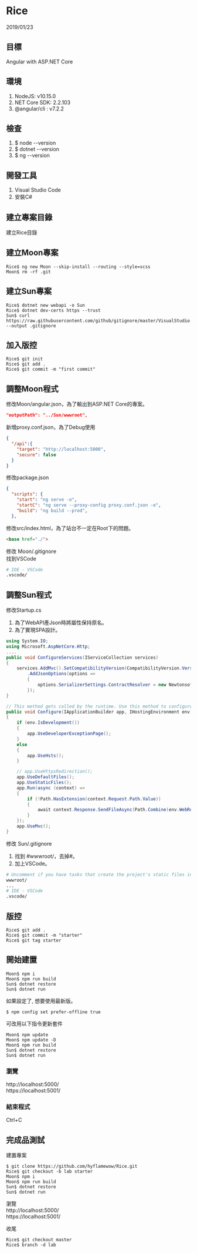 # Rice
2019/01/23
## 目標
Angular with ASP.NET Core
## 環境
1. NodeJS: v10.15.0
1. NET Core SDK: 2.2.103
1. @angular/cli : v7.2.2
## 檢查
1. $ node --version
1. $ dotnet --version
1. $ ng --version
## 開發工具
1. Visual Studio Code
1. 安裝C#
## 建立專案目錄
建立Rice目錄
## 建立Moon專案
```shell
Rice$ ng new Moon --skip-install --routing --style=scss
Moon$ rm -rf .git
```
## 建立Sun專案
```shell
Rice$ dotnet new webapi -o Sun
Rice$ dotnet dev-certs https --trust
Sun$ curl https://raw.githubusercontent.com/github/gitignore/master/VisualStudio.gitignore --output .gitignore
```
## 加入版控
```shell
Rice$ git init
Rice$ git add .
Rice$ git commit -m "first commit"
```
## 調整Moon程式
修改Moon/angular.json，為了輸出到ASP.NET Core的專案。
```json
"outputPath": "../Sun/wwwroot",
```
新增proxy.conf.json，為了Debug使用
```json
{
  "/api":{
    "target": "http://localhost:5000",
    "secure": false
  }
}
```
修改package.json
```json
{
  "scripts": {
    "start": "ng serve -o",
    "startC": "ng serve --proxy-config proxy.conf.json -o",
    "build": "ng build --prod",
  },
```
修改src/index.html，為了站台不一定在Root下的問題。
```html
<base href="./">
```
修改 Moon/.gitignore  
找到VSCode
```sh
# IDE - VSCode
.vscode/
```
## 調整Sun程式
修改Startup.cs
1. 為了WebAPI產Json時將屬性保持原名。
2. 為了實現SPA設計。
```cs
using System.IO;
using Microsoft.AspNetCore.Http;
....
public void ConfigureServices(IServiceCollection services)
{
    services.AddMvc().SetCompatibilityVersion(CompatibilityVersion.Version_2_2)
        .AddJsonOptions(options =>
        {
            options.SerializerSettings.ContractResolver = new Newtonsoft.Json.Serialization.DefaultContractResolver();
        });
}

// This method gets called by the runtime. Use this method to configure the HTTP request pipeline.
public void Configure(IApplicationBuilder app, IHostingEnvironment env)
{
    if (env.IsDevelopment())
    {
        app.UseDeveloperExceptionPage();
    }
    else
    {
        app.UseHsts();
    }

    // app.UseHttpsRedirection();
    app.UseDefaultFiles();
    app.UseStaticFiles();
    app.Run(async (context) =>
    {
        if (!Path.HasExtension(context.Request.Path.Value))
        {
            await context.Response.SendFileAsync(Path.Combine(env.WebRootPath, "index.html"));
        }
    });
    app.UseMvc();
}
```
修改 Sun/.gitignore
1. 找到 #wwwroot/，去掉#。
1. 加上VSCode。
```sh
# Uncomment if you have tasks that create the project's static files in wwwroot
wwwroot/
...
# IDE - VSCode
.vscode/
```
## 版控
```shell
Rice$ git add .
Rice$ git commit -m "starter"
Rice$ git tag starter
```
## 開始建置
```shell
Moon$ npm i
Moon$ npm run build
Sun$ dotnet restore
Sun$ dotnet run
```
如果設定了, 想要使用最新版。
```shell
$ npm config set prefer-offline true
```
可改用以下指令更新套件
```shell
Moon$ npm update
Moon$ npm update -D
Moon$ npm run build
Sun$ dotnet restore
Sun$ dotnet run
```

### 瀏覽
http://localhost:5000/  
https://localhost:5001/

### 結束程式
Ctrl+C

## 完成品測試
建置專案
```shell
$ git clone https://github.com/hyflamewow/Rice.git
Rice$ git checkout -b lab starter
Moon$ npm i
Moon$ npm run build
Sun$ dotnet restore
Sun$ dotnet run
```
瀏覽  
http://localhost:5000/  
https://localhost:5001/

收尾
```shell
Rice$ git checkout master
Rice$ branch -d lab
```